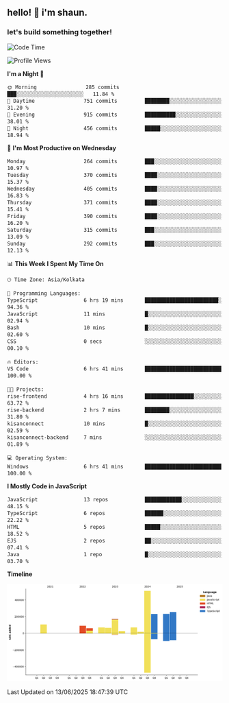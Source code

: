 ## hello! 👋 i'm shaun. 
### let's build something together!
<!--START_SECTION:waka-->
![Code Time](http://img.shields.io/badge/Code%20Time-253%20hrs%202%20mins-blue)

![Profile Views](http://img.shields.io/badge/Profile%20Views-0-blue)

**I'm a Night 🦉** 

```text
🌞 Morning                285 commits         ███░░░░░░░░░░░░░░░░░░░░░░   11.84 % 
🌆 Daytime                751 commits         ████████░░░░░░░░░░░░░░░░░   31.20 % 
🌃 Evening                915 commits         ██████████░░░░░░░░░░░░░░░   38.01 % 
🌙 Night                  456 commits         █████░░░░░░░░░░░░░░░░░░░░   18.94 % 
```
📅 **I'm Most Productive on Wednesday** 

```text
Monday                   264 commits         ███░░░░░░░░░░░░░░░░░░░░░░   10.97 % 
Tuesday                  370 commits         ████░░░░░░░░░░░░░░░░░░░░░   15.37 % 
Wednesday                405 commits         ████░░░░░░░░░░░░░░░░░░░░░   16.83 % 
Thursday                 371 commits         ████░░░░░░░░░░░░░░░░░░░░░   15.41 % 
Friday                   390 commits         ████░░░░░░░░░░░░░░░░░░░░░   16.20 % 
Saturday                 315 commits         ███░░░░░░░░░░░░░░░░░░░░░░   13.09 % 
Sunday                   292 commits         ███░░░░░░░░░░░░░░░░░░░░░░   12.13 % 
```


📊 **This Week I Spent My Time On** 

```text
🕑︎ Time Zone: Asia/Kolkata

💬 Programming Languages: 
TypeScript               6 hrs 19 mins       ████████████████████████░   94.36 % 
JavaScript               11 mins             █░░░░░░░░░░░░░░░░░░░░░░░░   02.94 % 
Bash                     10 mins             █░░░░░░░░░░░░░░░░░░░░░░░░   02.60 % 
CSS                      0 secs              ░░░░░░░░░░░░░░░░░░░░░░░░░   00.10 % 

🔥 Editors: 
VS Code                  6 hrs 41 mins       █████████████████████████   100.00 % 

🐱‍💻 Projects: 
rise-frontend            4 hrs 16 mins       ████████████████░░░░░░░░░   63.72 % 
rise-backend             2 hrs 7 mins        ████████░░░░░░░░░░░░░░░░░   31.80 % 
kisanconnect             10 mins             █░░░░░░░░░░░░░░░░░░░░░░░░   02.59 % 
kisanconnect-backend     7 mins              ░░░░░░░░░░░░░░░░░░░░░░░░░   01.89 % 

💻 Operating System: 
Windows                  6 hrs 41 mins       █████████████████████████   100.00 % 
```

**I Mostly Code in JavaScript** 

```text
JavaScript               13 repos            ████████████░░░░░░░░░░░░░   48.15 % 
TypeScript               6 repos             ██████░░░░░░░░░░░░░░░░░░░   22.22 % 
HTML                     5 repos             █████░░░░░░░░░░░░░░░░░░░░   18.52 % 
EJS                      2 repos             ██░░░░░░░░░░░░░░░░░░░░░░░   07.41 % 
Java                     1 repo              █░░░░░░░░░░░░░░░░░░░░░░░░   03.70 % 
```



**Timeline**

![Lines of Code chart](https://raw.githubusercontent.com/ShaunDaniel/ShaunDaniel/main/assets/bar_graph.png)


 Last Updated on 13/06/2025 18:47:39 UTC
<!--END_SECTION:waka-->
